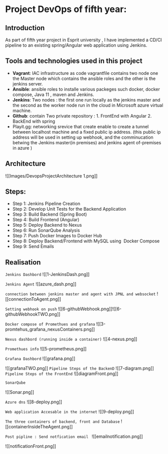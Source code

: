 # Project DevOps of fifth year:


## Introduction

As part of fifth year project in Esprit university , I have implemented a CD/CI pipeline to an existing spring/Angular web application using Jenkins.

## Tools and technologies used in this project


- **Vagrant**:  IAC infrastructure as code vagrantfile contains two node one the Master node which contains the ansible roles and the other is the jenkins server.
- **Ansible**: ansible roles to installe various packeges such docker, docker compose, Java 11 , maven and Jenkins.
- **Jenkins**: Two nodes : the first one run locally as the jenkins master and the second as the worker node run in the cloud in Microsoft azure virtual machine.
- **Github**: contain Two private repository :
         1. FrontEnd with Angular
         2. BackEnd with spring
- Playit.gg: networking srevice that create enable to create a tunnel between localhost machine and a fixed public ip address. (this public ip address will be used in setting up webhook, and the comminucation betwing the Jenkins master(in premises) and jenkins agent  of-premises in azure )


## Architecture



![[Images/DevopsProjectArchitecture 1.png]]

## Steps:
- Step 1: Jenkins Pipeline Creation
- Step 2: Develop Unit Tests for the Backend Application   
- Step 3: Build Backend (Spring Boot)
- Step 4: Build Frontend (Angular)
- Step 5: Deploy Backend to Nexus
- Step 6: Run SonarQube Analysis
- Step 7: Push Docker Images to Docker Hub
- Step 8: Deploy Backend/Frontend with MySQL using  Docker Compose
- Step 9: Send Emails


## Realisation

`Jenkins Dashbord` 
![[1-JenkinsDash.png]]

`Jenkins Agent`
![[azure_dash.png]]

`connection between jenkins master and agent with JPNL and websocket`
![[connectionToAgent.png]]

`Setting webhook on push`
![[6-githubWebhook.png]]![[6-githubWebhookTWO.png]]  

`Docker compose of Promethues and grafana`
![[3-promtehus_grafana_nexusContainers.png]]

`Nexus dashbord (running inside a container)`
![[4-nexus.png]]


`Promethues info`
![[5-prometheus.png]]

`Grafana Dashbord`
![[grafana.png]]

![[grafanaTWO.png]]
`Pipeline Steps of the BackenD`
![[7-diagram.png]]
`Pipeline Steps of the FrontEnd`
![[diagramFront.png]]

`SonarQube`

![[Sonar.png]]

`Azure dns`
![[8-deploy.png]]

`Web application Accesable in the internet`
![[9-deploy.png]]

`The three containers of backend, front and Database`
![[containerInsideTheAgent.png]]

`Post pipline : Send notfication email `
![[emailnotification.png]]

![[notificationFront.png]]



